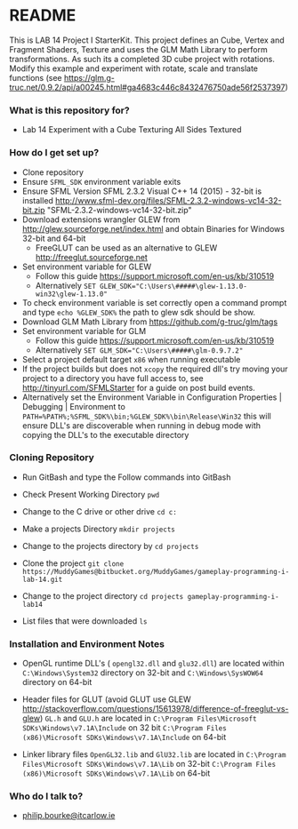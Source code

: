 # README #

This is LAB 14 Project I StarterKit. This project defines an Cube, Vertex and Fragment Shaders, Texture and uses the GLM Math Library to perform transformations. As such its a completed 3D cube project with rotations.
Modify this example and experiment with rotate, scale and translate functions (see https://glm.g-truc.net/0.9.2/api/a00245.html#ga4683c446c8432476750ade56f2537397)


### What is this repository for? ###

* Lab 14 Experiment with a Cube Texturing All Sides Textured

### How do I get set up? ###

* Clone repository
* Ensure `SFML_SDK` environment variable exits
* Ensure SFML Version SFML 2.3.2 Visual C++ 14 (2015) - 32-bit is installed 
http://www.sfml-dev.org/files/SFML-2.3.2-windows-vc14-32-bit.zip "SFML-2.3.2-windows-vc14-32-bit.zip"
* Download extensions wrangler GLEW from http://glew.sourceforge.net/index.html and obtain Binaries for  Windows 32-bit and 64-bit
	* FreeGLUT can be used as an alternative to GLEW http://freeglut.sourceforge.net 
* Set environment variable for GLEW
	* Follow this guide https://support.microsoft.com/en-us/kb/310519
	* Alternatively `SET GLEW_SDK="C:\Users\#####\glew-1.13.0-win32\glew-1.13.0"`
* To check environment variable is set correctly open a command prompt and type `echo %GLEW_SDK%` the path to glew sdk should be show.
* Download GLM Math Library from https://github.com/g-truc/glm/tags
* Set environment variable for GLM
	* Follow this guide https://support.microsoft.com/en-us/kb/310519
	* Alternatively `SET GLM_SDK="C:\Users\#####\glm-0.9.7.2"`
* Select a project default target `x86` when running executable
* If the project builds but does not `xcopy` the required dll's try moving your project to a directory you have full access to, see http://tinyurl.com/SFMLStarter for a guide on post build events.
* Alternatively set the Environment Variable in Configuration Properties | Debugging | Environment to `PATH=%PATH%;%SFML_SDK%\bin;%GLEW_SDK%\bin\Release\Win32` this will ensure DLL's are discoverable when running in debug mode with copying the DLL's to the executable directory

### Cloning Repository ###
* Run GitBash and type the Follow commands into GitBash

* Check Present Working Directory `pwd`

* Change to the C drive or other drive `cd c:`

* Make a projects Directory `mkdir projects`

* Change to the projects directory by `cd projects`

* Clone the project `git clone https://MuddyGames@bitbucket.org/MuddyGames/gameplay-programming-i-lab-14.git`

* Change to the project directory `cd projects gameplay-programming-i-lab14`

* List files that were downloaded `ls`

### Installation and Environment Notes ###
* OpenGL runtime DLL's ( `opengl32.dll` and `glu32.dll`) are located within `C:\Windows\System32` directory on 32-bit and `C:\Windows\SysWOW64` directory on 64-bit

* Header files for GLUT (avoid GLUT use GLEW http://stackoverflow.com/questions/15613978/difference-of-freeglut-vs-glew) `GL.h` and `GLU.h` are located in `C:\Program Files\Microsoft SDKs\Windows\v7.1A\Include` on 32 bit `C:\Program Files (x86)\Microsoft SDKs\Windows\v7.1A\Include` on 64-bit

* Linker library files `OpenGL32.lib` and `GlU32.lib` are located in `C:\Program Files\Microsoft SDKs\Windows\v7.1A\Lib` on 32-bit `C:\Program Files (x86)\Microsoft SDKs\Windows\v7.1A\Lib` on 64-bit

### Who do I talk to? ###

* philip.bourke@itcarlow.ie